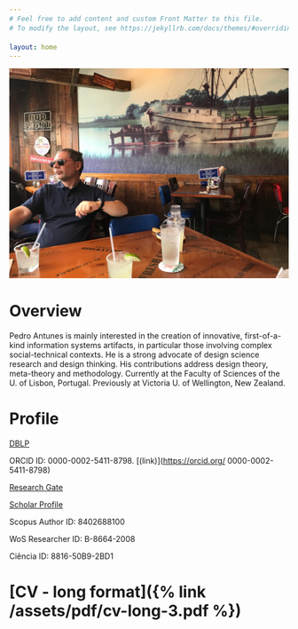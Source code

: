 ```yaml
---
# Feel free to add content and custom Front Matter to this file.
# To modify the layout, see https://jekyllrb.com/docs/themes/#overriding-theme-defaults

layout: home
---
```


![photo](/assets/img/shrimp.jpg "Title")

Overview
========
Pedro Antunes is mainly interested in the creation of innovative, first-of-a-kind information systems artifacts, in particular those involving complex social-technical contexts. He is a strong advocate of design science research and design thinking. His contributions address design theory, meta-theory and methodology. Currently at the Faculty of Sciences of the U. of Lisbon, Portugal. Previously at Victoria U. of Wellington, New Zealand.

Profile
=======

[DBLP](https://dblp.org/pid/97/768.html)

ORCID ID: 0000-0002-5411-8798. [(link)](https://orcid.org/ 0000-0002-5411-8798)

[Research Gate](https://www.researchgate.net/profile/Pedro-Antunes-25)

[Scholar Profile](https://scholar.google.com/citations?user=MBIvX78AAAAJ&hl=en)

Scopus Author ID: 8402688100

WoS Researcher ID: B-8664-2008

Ciência ID: 8816-50B9-2BD1

[CV - long format]({% link /assets/pdf/cv-long-3.pdf %})
========================================================

